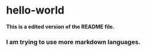 # hello-world
__This is a edited version of the README file.__

### I am trying to use more markdown languages.

